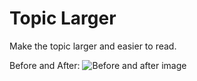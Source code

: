 # Topic Larger

Make the topic larger and easier to read.

Before and After:
![Before and after image](http://i.imgur.com/29Foia7.png "before and after")
